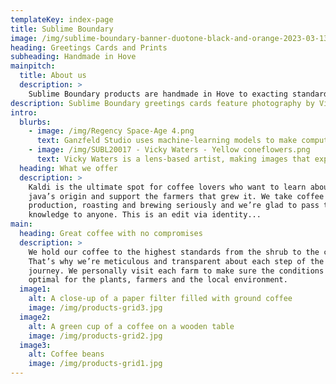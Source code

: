 ```yaml
---
templateKey: index-page
title: Sublime Boundary
image: /img/sublime-boundary-banner-duotone-black-and-orange-2023-03-13-v01.png
heading: Greetings Cards and Prints
subheading: Handmade in Hove
mainpitch:
  title: About us
  description: >
    Sublime Boundary products are handmade in Hove to exacting standards. All our paper comes from FSC-certified suppliers—ensuring sustainability. We hand-finish everything to ensure a premium quality product.
description: Sublime Boundary greetings cards feature photography by Vicky Waters and digital art by Ganzfeld Studio. Our chosen artworks have a dream-like quality and a tactile, textured feel.
intro:
  blurbs:
    - image: /img/Regency Space-Age 4.png
      text: Ganzfeld Studio uses machine-learning models to make computer-generated art with a dreamlike feel.
    - image: /img/SUBL20017 - Vicky Waters - Yellow coneflowers.png
      text: Vicky Waters is a lens-based artist, making images that explore gardens and green-spaces.
  heading: What we offer
  description: >
    Kaldi is the ultimate spot for coffee lovers who want to learn about their
    java’s origin and support the farmers that grew it. We take coffee
    production, roasting and brewing seriously and we’re glad to pass that
    knowledge to anyone. This is an edit via identity...
main:
  heading: Great coffee with no compromises
  description: >
    We hold our coffee to the highest standards from the shrub to the cup.
    That’s why we’re meticulous and transparent about each step of the coffee’s
    journey. We personally visit each farm to make sure the conditions are
    optimal for the plants, farmers and the local environment.
  image1:
    alt: A close-up of a paper filter filled with ground coffee
    image: /img/products-grid3.jpg
  image2:
    alt: A green cup of a coffee on a wooden table
    image: /img/products-grid2.jpg
  image3:
    alt: Coffee beans
    image: /img/products-grid1.jpg
---
```

